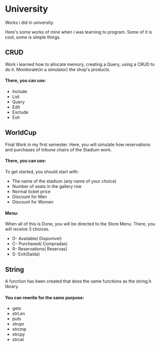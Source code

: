 # University

Works i did in university.

Here's some works of mine when i was learning to program. Some of it is cool, some is simple things.


## CRUD
Work i learned how to allocate memory, creating a Query, using a CRUD to do it.
Monitorate(in a simulator) the shop's products.
#### There, you can use:
- Include
- List
- Query
- Edit
- Exclude
- Exit

## WorldCup
Final Work in my first semester.
Here, you will simulate how reservations and purchases of tribune chairs of the Stadium work.
#### There, you can use:
To get started, you should start with:
* The name of the stadium (any name of your choice)
* Number of seats in the gallery row
* Normal ticket price
* Discount for Men
* Discount for Women

#### Menu:
When all of this is Done, you will be directed to the Store Menu.
There, you will receive 3 choices.
* D- Available( Disponível)
* C- Purchased( Compradas)
* R- Reservations( Reservas)
* S- Exit(Saída)

## String
A function has been created that does the same functions as the string.h library.
#### You can rewrite for the same purpose:
* gets
* strLen
* puts
* strupr
* strcmp
* strcpy
* strcat
